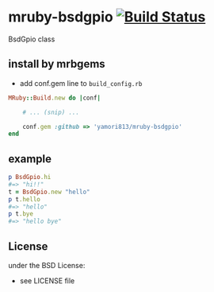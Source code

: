 # mruby-bsdgpio   [![Build Status](https://travis-ci.org/yamori813/mruby-bsdgpio.svg?branch=master)](https://travis-ci.org/yamori813/mruby-bsdgpio)
BsdGpio class
## install by mrbgems
- add conf.gem line to `build_config.rb`

```ruby
MRuby::Build.new do |conf|

    # ... (snip) ...

    conf.gem :github => 'yamori813/mruby-bsdgpio'
end
```
## example
```ruby
p BsdGpio.hi
#=> "hi!!"
t = BsdGpio.new "hello"
p t.hello
#=> "hello"
p t.bye
#=> "hello bye"
```

## License
under the BSD License:
- see LICENSE file
